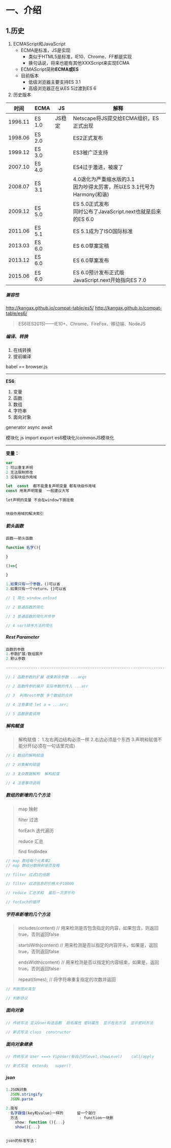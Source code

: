 # 一、介绍 #

## 1.历史 ##

1. ECMAScript和JavaScript
	- ECMA是标准，JS是实现
		- 类似于HTML5是标准，IE10、Chrome、FF都是实现
		- 换句话说，将来也能有其他XXXScript来实现ECMA
	- ECMAScript简称**ECMA或ES**
	- 目前版本
		- 低级浏览器主要支持ES 3.1
		- 高级浏览器正在从ES 5过渡到ES 6
2. 历史版本

|时间|ECMA|JS|解释|
|---|---|---|---|
|1996.11|ES 1.0|JS稳定|Netscape将JS提交给ECMA组织，ES正式出现|
|1998.06|ES 2.0||ES2正式发布|
|1999.12|ES 3.0||ES3被广泛支持|
|2007.10|ES 4.0||ES4过于激进，被废了|
|2008.07|ES 3.1||4.0退化为严重缩水版的3.1<br/>因为吵得太厉害，所以ES 3.1代号为Harmony(和谐)|
|2009.12|ES 5.0||ES 5.0正式发布<br/>同时公布了JavaScript.next也就是后来的ES 6.0|
|2011.06|ES 5.1||ES 5.1成为了ISO国际标准|
|2013.03|ES 6.0||ES 6.0草案定稿|
|2013.12|ES 6.0||ES 6.0草案发布|
|2015.06|ES 6.0||ES 6.0预计发布正式版<br/>JavaScript.next开始指向ES 7.0|

##### 兼容性

http://kangax.github.io/compat-table/es5/
http://kangax.github.io/compat-table/es6/

>  ES6(ES2015)——IE10+、Chrome、FireFox、移动端、NodeJS

##### 编译、转换

1. 在线转换
2. 提前编译

babel == browser.js

***

**ES6**:

1. 变量
2. 函数
3. 数组
4. 字符串
5. 面向对象

generator async await

模块化 js import           export    es6模块化/commonJS模块化  

***

**变量：**

```js
var 
1 可以重复声明
2 无法限制修改
3 没有块级作用域

let  const  都不能重复声明变量 都有块级作用域
const 用来声明常量  一般建议大写 

let声明的变量 不会在window下面挂载


块级作用域的解决索引
```

##### 箭头函数

```js
函数——箭头函数

function 名字(){

}

()=>{

}

1.如果只有一个参数，()可以省
2.如果只有一个return，{}可以省

// 1 简化 window.onload 

// 2 普通函数的简化

// 3 普通函数的简化并传参

// 4 sort排序方法的简化
```

##### Rest Parameter

```js
函数的参数
1.参数扩展/数组展开
2.默认参数

------------------------------------------------------------------------------

// 1 函数参数的扩展 收集剩余参数 ...args

// 2 函数传参的展开 实际参数的传入 ...arr

// 3  利用rest参数 多个数组的合并

// 4 注意事项 let a = ...arr;

// 5 函数嵌套调用 
```

##### 解构赋值

> 解构赋值：
> 1.左右两边结构必须一样
> 2.右边必须是个东西
> 3.声明和赋值不能分开(必须在一句话里完成)

```js
// 1 数组的解构赋值

// 2 对象解构赋值

// 3 复杂数据解构  解构粒度

// 4 注意事项说明
```

##### 数组的新增的几个方法

> map 映射
>
> filter  过滤
>
> forEach 迭代遍历
>
> reduce  汇总
>
> find  findIndex

```js
// map 数组每个元素乘2
// map 数组分数映射是否及格

// filter 过滤3的倍数

// filter 过滤信息的价格大于10000

// reduce 汇总求和  最后一次求平均

// forEach的循环
```

##### 字符串新增的几个方法

>includes(content)
>// 用来检测是否包含指定的内容，如果包含，则返回true，否则返回false
>
>startsWith(content)
>// 用来检测是否以指定的内容开头，如果是，返回true，否则返回false 
>
>endsWidth(content)
>// 用来检测是否以指定的内容结束，如果是，返回true，否则返回false
>
>repeat(times);
>// 将字符串重复指定的次数并返回

```js
// 判断图片类型

// 判断协议
```

##### 面向对象

```js
// 传统写法 定义User构造函数  姓名属性 密码属性  显示姓名方法  显示密码方法

// 新式写法 class  constructor  
```

##### 面向对象继承

```js
// 传统写法 User ===> VipUser(有自己的level,showLevel)    call/apply 

// 新式写法  extends   super()
```

##### json

```js
1.JSON对象
  JSON.stringify
  JSON.parse

2.简写
  名字跟值(key和value)一样的      留一个就行
  方法                           : function一块删
    show: function (){...}
    show(){...}


json的标准写法：
```

